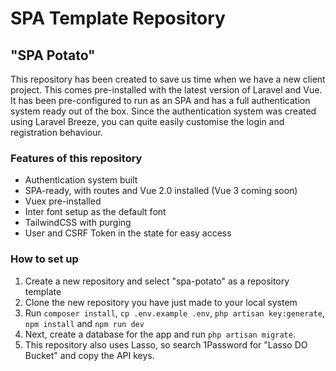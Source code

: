 # SPA Template Repository
## "SPA Potato"

This repository has been created to save us time when we have a new client project. This comes pre-installed with
the latest version of Laravel and Vue. It has been pre-configured to run as an SPA and has a full authentication system 
ready out of the box. Since the authentication system was created using Laravel Breeze, you can quite easily customise the 
login and registration behaviour.

### Features of this repository
- Authentication system built
- SPA-ready, with routes and Vue 2.0 installed (Vue 3 coming soon)
- Vuex pre-installed
- Inter font setup as the default font
- TailwindCSS with purging
- User and CSRF Token in the state for easy access

### How to set up

1. Create a new repository and select "spa-potato" as a repository template
2. Clone the new repository you have just made to your local system
3. Run `composer install`, `cp .env.example .env`, `php artisan key:generate`, `npm install` and `npm run dev`
4. Next, create a database for the app and run `php artisan migrate`.
5. This repository also uses Lasso, so search 1Password for "Lasso DO Bucket" and copy the API keys.
